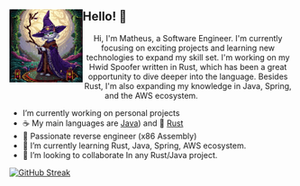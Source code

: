 <div>
  <img align="left" height="130px" src="profile.png">
  
  <h2>Hello! 👋</h2>

<div align="center">

 Hi, I'm Matheus, a Software Engineer. I'm currently focusing on exciting projects and learning new technologies to expand my skill set. I'm working on my Hwid Spoofer written in Rust, which has been a great opportunity to dive deeper into the language. Besides Rust, I'm also expanding my knowledge in Java, Spring, and the AWS ecosystem.
 <br>
</div>
</div>

-  I’m currently working on personal projects
- ☕ My main languages are [Java](https://www.java.com/en/)) and 🦀 [Rust](https://www.rust-lang.org/) 
- 👾 Passionate reverse engineer (x86 Assembly)
- 🌱 I’m currently learning Rust, Java, Spring, AWS ecosystem.
- 👯 I’m looking to collaborate In any Rust/Java project.

[![GitHub Streak](https://github-readme-streak-stats.herokuapp.com?user=MatheusGrego&theme=dark-smoky&card_width=1000)](https://git.io/streak-stats)
